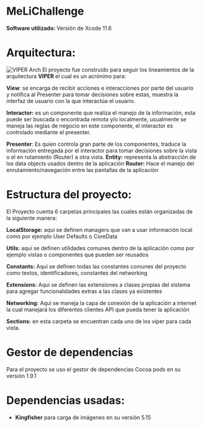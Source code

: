 # MeLiChallenge

**Software utilizado:**
Versión de Xcode  11.6

# Arquitectura:
![VIPER Arch](https://koenig-media.raywenderlich.com/uploads/2020/02/viper.png)
El proyecto fue construido para seguir los lineamientos de la arquitectura **VIPER** el cual es un acrónimo para:

**View**: se encarga de recibir acciones e interacciones por parte del usuario y notifica al Presenter para tomar decisiones sobre estas, muestra la interfaz de usuario con la que interactúa el usuario.

**Interactor:** es un componente que realiza el manejo de la información, esta  puede ser buscada o encontrada remota y/o localmente, usualmente se maneja las reglas de negocio en este componente, el interactor es controlado mediante el presenter.

**Presenter**: Es quien controla gran parte de los componentes, traduce la información entregada por el interactor para tomar decisiones sobre la vista o el en rutamiento (Router) a otra vista.
**Entity:** representa la abstracción de los data objects usados dentro de la aplicación
**Router:** Hace el manejo del enrutamiento/navegación entre las pantallas de la aplicación

# Estructura del proyecto:

El Proyecto cuenta 6 carpetas principales las cuales están organizadas de la siguiente manera:

**LocalStorage:** aqui se definen managers que van a usar información local como por ejemplo User Defaults o CoreData

**Utils:** aqui se definen utilidades comunes dentro de la aplicación como por ejemplo vistas o componentes que pueden ser reusados 

**Constants:** Aqui se definen todas las constantes comunes del proyecto como textos, identificadores, constantes del networking

**Extensions:** Aqui se definen las extensiones a clases propias del sistema para agregar funcionalidades extras a las clases ya existentes

**Networking:** Aqui se maneja la capa de conexión de la aplicación a internet la cual manejará los diferentes clientes API que pueda tener la aplicación

**Sections:** en esta carpeta se encuentran cada uno de los viper para cada vista.



# Gestor de dependencias

Para el proyecto se uso el gestor de dependencias Cocoa pods en su versión 1.9.1



# Dependencias usadas:

- **Kingfisher** para carga de imágenes en su versión 5.15
